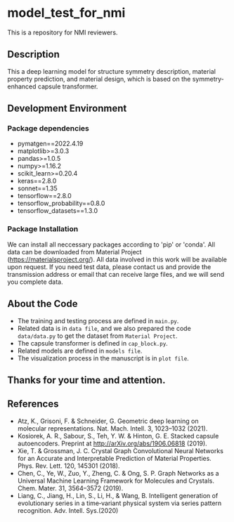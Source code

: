# model_test_for_nmi
This is a repository for NMI reviewers.

## Description
This a deep learning model for structure symmetry description, material property prediction, and material design, which is based on the symmetry-enhanced capsule transformer.

## Development Environment
### Package dependencies

- pymatgen==2022.4.19
- matplotlib>=3.0.3
- pandas>=1.0.5
- numpy>=1.16.2
- scikit_learn>=0.20.4
- keras==2.8.0
- sonnet==1.35
- tensorflow==2.8.0
- tensorflow_probability==0.8.0
- tensorflow_datasets==1.3.0

### Package Installation
We can install all neccessary packages according to 'pip' or 'conda'. 
All data can be downloaded from Material Project (https://materialsproject.org/). 
All data involved in this work will be available upon request.
If you need test data, please contact us and provide the transmission address or email that can receive large files, and we will send you complete data. 

## About the Code
- The training and testing process are defined in `main.py`.
- Related data is in `data file`, and we also prepared the code `data/data.py` to get the dataset from `Material Project`.
- The capsule transformer is defined in `cap_block.py`.
- Related models are defined in `models file`.
- The visualization process in the manuscript is in `plot file`.

## Thanks for your time and attention.

## References
- Atz, K., Grisoni, F. & Schneider, G. Geometric deep learning on molecular representations. Nat. Mach. Intell. 3, 1023–1032 (2021).
- Kosiorek, A. R., Sabour, S., Teh, Y. W. & Hinton, G. E. Stacked capsule autoencoders. Preprint at http://arXiv.org/abs/1906.06818 (2019). 
- Xie, T. & Grossman, J. C. Crystal Graph Convolutional Neural Networks for an Accurate and Interpretable Prediction of Material Properties. Phys. Rev. Lett. 120, 145301 (2018). 
- Chen, C., Ye, W., Zuo, Y., Zheng, C. & Ong, S. P. Graph Networks as a Universal Machine Learning Framework for Molecules and Crystals. Chem. Mater. 31, 3564–3572 (2019). 
- Liang, C.,  Jiang, H.,  Lin, S.,  Li, H., &  Wang, B. Intelligent generation of evolutionary series in a time‐variant physical system via series pattern recognition. Adv. Intell. Sys.(2020)
